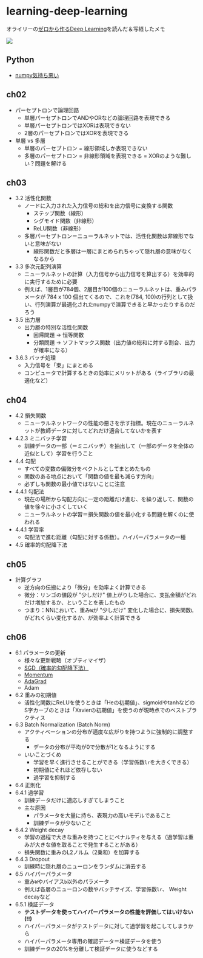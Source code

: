 # learning-deep-learning

オライリーの[ゼロから作るDeep Learning](https://www.oreilly.co.jp/books/9784873117584/)を読んだ＆写経したメモ

![](https://www.oreilly.co.jp/books/images/picture978-4-87311-758-4.gif)

## Python
- [numpy気持ち悪い](numpy.ipynb)

## ch02
- パーセプトロンで論理回路
  - 単層パーセプトロンでANDやORなどの論理回路を表現できる
  - 単層パーセプトロンではXORは表現できない
  - 2層のパーセプトロンではXORを表現できる
- 単層 vs 多層
  - 単層のパーセプトロン = 線形領域しか表現できない
  - 多層のパーセプトロン = 非線形領域を表現できる = XORのような難しい？問題を解ける

## ch03
- 3.2 活性化関数
  - ノードに入力された入力信号の総和を出力信号に変換する関数
    - ステップ関数（線形）
    - シグモイド関数（非線形）
    - ReLU関数（非線形）
  - 多層パーセプトロン＝ニューラルネットでは、活性化関数は非線形でないと意味がない
    - 線形関数だと多層は一層にまとめられちゃって隠れ層の意味がなくなるから
- 3.3 多次元配列演算
  - ニューラルネットの計算（入力信号から出力信号を算出する）を効率的に実行するために必要
  - 例えば、1層目が784個、2層目が100個のニューラルネットは、重みパラメータが 784 x 100 個出てくるので、これを(784, 100)の行列として扱い、行列演算が最適化されたnumpyで演算できると早かったりするのだろう
- 3.5 出力層
  - 出力層の特別な活性化関数
    - 回帰問題 → 恒等関数
    - 分類問題 → ソフトマックス関数（出力値の総和に対する割合、出力が確率になる）
- 3.6.3 バッチ処理
  - 入力信号を「束」にまとめる
  - コンピュータで計算するときの効率にメリットがある（ライブラリの最適化など）

## ch04
- 4.2 損失関数
  - ニューラルネットワークの性能の悪さを示す指標。現在のニューラルネットが教師データに対してどれだけ適合してないかを表す
- 4.2.3 ミニバッチ学習
  - 訓練データの一部（＝ミニバッチ）を抽出して（一部のデータを全体の近似として）学習を行うこと
- 4.4 勾配
  - すべての変数の偏微分をベクトルとしてまとめたもの
  - 関数のある地点において「関数の値を最も減らす方向」
  - 必ずしも関数の最小値ではないことに注意
- 4.4.1 勾配法
  - 現在の場所から勾配方向に一定の距離だけ進む、を繰り返して、関数の値を徐々に小さくしていく
  - ニューラルネットの学習＝損失関数の値を最小化する問題を解くのに使われる
- 4.4.1 学習率
  - 勾配法で進む距離（勾配に対する係数）。ハイパーパラメータの一種
- 4.5 確率的勾配降下法

## ch05
- 計算グラフ
  - 逆方向の伝搬により「微分」を効率よく計算できる
  - 微分：リンゴの値段が "少しだけ" 値上がりした場合に、支払金額がどれだけ増加するか、ということを表したもの
  - つまり：NNにおいて、重み`W`が "少しだけ" 変化した場合に、損失関数`L`がどれくらい変化するか、が効率よく計算できる

## ch06
- 6.1 パラメータの更新
  - 様々な更新戦略（オプティマイザ）
  - [SGD（確率的勾配降下法）](ch06/SGD.py)
  - [Momentum](ch06/Momentum.py)
  - [AdaGrad](ch06/AdaGrad.py)
  - Adam
- 6.2 重みの初期値
  - 活性化関数にReLUを使うときは「Heの初期値」、sigmoidやtanhなどのS字カーブのときは「Xavierの初期値」を使うのが現時点でのベストプラクティス
- 6.3 Batch Normalization (Batch Norm)
  - アクティベーションの分布が適度な広がりを持つように強制的に調整する
    - データの分布が平均が0で分散が1となるようにする
  - いいことづくめ
    - 学習を早く進行させることができる（学習係数`lr`を大きくできる）
    - 初期値にそれほど依存しない
    - 過学習を抑制する
- 6.4 正則化
- 6.4.1 過学習
  - 訓練データだけに適応しすぎてしまうこと
  - 主な原因
    - パラメータを大量に持ち、表現力の高いモデルであること
    - 訓練データが少ないこと
- 6.4.2 Weight decay
  - 学習の過程で大きな重みを持つことにペナルティを与える（過学習は重みが大きな値を取ることで発生することがある）
  - 損失関数に重みのL2ノルム（2乗和）を加算する
- 6.4.3 Dropout
  - 訓練時に隠れ層のニューロンをランダムに消去する
- 6.5 ハイパーパラメータ
  - 重み`W`やバイアス`b`以外のパラメータ
  - 例えば各層のニューロンの数やバッチサイズ、学習係数`lr`、 Weight decayなど
- 6.5.1 検証データ
  - **テストデータを使ってハイパーパラメータの性能を評価してはいけない (!!)**
  - ハイパーパラメータがテストデータに対して過学習を起こしてしまうから
  - ハイパーパラメータ専用の確認データ＝検証データを使う
  - 訓練データの20%を分離して検証データに使うなどする

